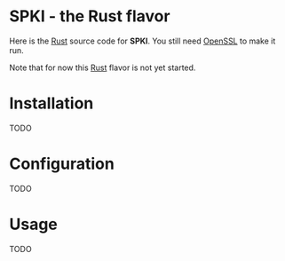 [Rust]: http://www.rust-lang.org/
[OpenSSL]: http://www.openssl.org/

# SPKI - the Rust flavor

Here is the [Rust] source code for **SPKI**. You still need [OpenSSL] to make it run.

Note that for now this [Rust] flavor is not yet started.


# Installation
TODO

# Configuration
TODO

# Usage
TODO


